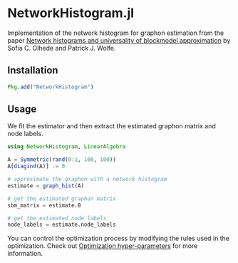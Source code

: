 # NetworkHistogram.jl

Implementation of the network histogram for graphon estimation from the paper [Network histograms and universality of blockmodel approximation](https://doi.org/10.1073/pnas.1400374111) by Sofia C. Olhede and Patrick J. Wolfe.


## Installation

```julia
Pkg.add("NetworkHistogram")
```

## Usage

We fit the estimator and then extract the estimated graphon matrix and node labels.

```julia
using NetworkHistogram, LinearAlgebra

A = Symmetric(rand(0:1, 100, 100))
A[diagind(A)] .= 0

# approximate the graphon with a network histogram
estimate = graph_hist(A)

# get the estimated graphon matrix
sbm_matrix = estimate.θ

# get the estimated node labels
node_labels = estimate.node_labels
```

You can control the optimization process by modifying the rules used in the optimization. 
Check out [Optimization hyper-parameters](@ref) for more information.